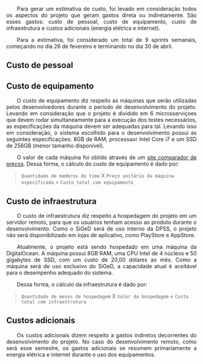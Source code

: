<p style="text-align:justify">&emsp;&emsp;Para gerar um estimativa de custo, foi levado em consideração todos os aspectos do projeto que geram gastos direta ou indiretamente. São esses gastos: custo de pessoal, custo de equipamento, custo de infraestrutura e custos adicionais (energia elétrica e internet).</p>

<p style="text-align:justify">&emsp;&emsp;Para a estimativa, foi considerado um total de 9 sprints semanais, começando no dia 26 de fevereiro e terminando no dia 30 de abril.</p>

## Custo de pessoal



## Custo de equipamento

<p style="text-align:justify">&emsp;&emsp;O custo de equipamento diz respeito as máquinas que serão utilizadas pelos desenvolvedores durante o período de desenvolvimento do projeto. Levando em consideração que o projeto é dividido em 6 microsserviçoes que devem rodar simultaneamente para a execução dos testes necessários, as especificações da máquina devem ser adequadas para tal. Levando isso em consideração, o sistema escolhido para o desenvolvimento possui as seguintes especificações: 8GB de RAM, processaor Intel Core i7 e um SSD de 256GB (menor tamanho disponível).</p>

<p style="text-align:justify">&emsp;&emsp;O valor de cada máquina foi obtido através de um <a href="https://www.zoom.com.br/notebook/processador-intel-core-i7/memoria-8-gb/com-ssd/ssd-256gb?gclid=CjwKCAiAprGRBhBgEiwANJEY7MAyC31o06LebTeoZr92ZIhMxZZjt9IvXxfKhQJDJGORoRvrxRn6iRoCiCkQAvD_BwE&og%5B0%5D=18000&og%5B1%5D=18000&pageTitle=Notebook+Intel+Core+i7+8+GB+Sim&q=&sortBy=price_asc">site comparador de preços</a>. Dessa forma, o cálculo do custo de equipamento é dado por:</p>

>```Quantidade de membros do time``` X ```Preço unitário da máquina especificada``` = ```Custo total com equipamento```

## Custo de infraestrutura

<p style="text-align:justify">&emsp;&emsp;O custo de infraestrutura diz respeito a hospedagem do projeto em um servidor remoto, para que os usuários tenham acesso ao produto durante o desenvolvimento. Como o SiGeD será de uso interno da DPSS, o projeto não será disponibilizado em lojas de aplicativo, como PlayStore e AppStore.</p>

<p style="text-align:justify">&emsp;&emsp;Atualmente, o projeto está sendo hospedado em uma máquina da DigitalOcean. A máquina possui 8GB RAM, uma CPU Intel de 4 núcleos e 50 gigabytes de SSD, com um custo de 20,00 dólares ao mês. Como a máquina será de uso exclusivo do SiGeD, a capacidade atual é aceitável para o desempenho adequado do sistema.</p>

<p style="text-align:justify">&emsp;&emsp;Dessa forma, o cálculo da infraestrutura é dado por:</p>

>```Quantidade de meses de hospedagem``` X ```Valor da hospedagem``` = ```Custo total com infraestrutura```

## Custos adicionais

<p style="text-align:justify">&emsp;&emsp;Os custos adicionais dizem respeito a gastos indiretos decorrentes do desenvolvimento do projeto. No caso do desenvolvimento remoto, como será esse semestre, os gastos adicionais se resumem primariamente a energia elétrica e internet durante o uso dos equipamentos.</p>

<p style="text-align:justify">&emsp;&emsp;</p>